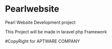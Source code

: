 # Pearlwebsite


Pearl Website Development project

This Project will be made in laravel php Framework

#CopyRight for APTWARE COMPANY 
